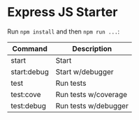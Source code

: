 # Express JS Starter


Run `npm install` and then `npm run ...`:

| Command     | Description          |
|-------------|----------------------|
| start       | Start                |
| start:debug | Start w/debugger     |
| test        | Run tests            |
| test:cove   | Run tests w/coverage |
| test:debug  | Run tests w/debugger |

